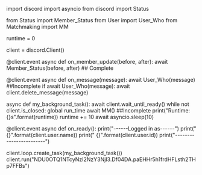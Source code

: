 import discord
import asyncio
from discord import Status

from Status import Member_Status
from User import User_Who
from Matchmaking import MM

runtime = 0

client = discord.Client()

@client.event
async def on_member_update(before, after):
    await Member_Status(before, after) ## Complete

@client.event
async def on_message(message):
    await User_Who(message) ##Incomplete
    if await User_Who(message):
        await client.delete_message(message)

async def my_background_task():
    await client.wait_until_ready()
    while not client.is_closed:
        global run_time
        await MM() ##Incomplete
        print("Runtime: {}s".format(runtime))
        runtime += 10
        await asyncio.sleep(10)

@client.event
async def on_ready():
    print("------Logged in as------")
    print("        {}".format(client.user.name))
    print("   {}".format(client.user.id))
    print("------------------------")
    
client.loop.create_task(my_background_task())
client.run("NDU0OTQ1NTcyNzI2NzY3NjI3.Df04DA.paEHHr5h1frdHFLsth2THp7FFBs")


    
